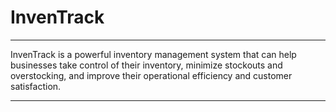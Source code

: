 # InvenTrack
---

InvenTrack is a powerful inventory management system that can help businesses take control of their inventory, minimize stockouts and overstocking, and improve their operational efficiency and customer satisfaction.

---
